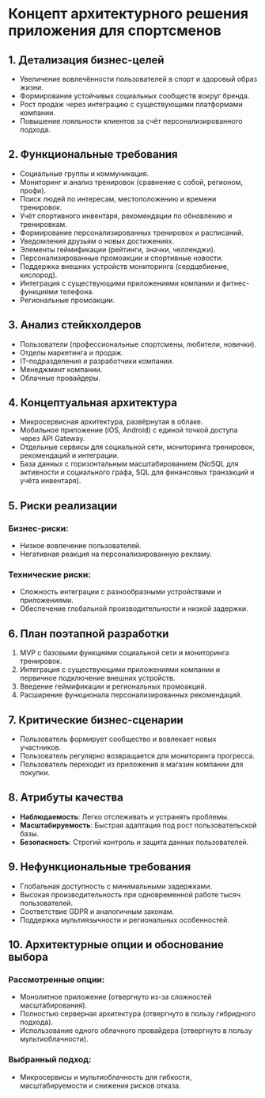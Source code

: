 # Концепт архитектурного решения приложения для спортсменов

## 1. Детализация бизнес-целей
- Увеличение вовлечённости пользователей в спорт и здоровый образ жизни.
- Формирование устойчивых социальных сообществ вокруг бренда.
- Рост продаж через интеграцию с существующими платформами компании.
- Повышение лояльности клиентов за счёт персонализированного подхода.

## 2. Функциональные требования
- Социальные группы и коммуникация.
- Мониторинг и анализ тренировок (сравнение с собой, регионом, профи).
- Поиск людей по интересам, местоположению и времени тренировок.
- Учёт спортивного инвентаря, рекомендации по обновлению и тренировкам.
- Формирование персонализированных тренировок и расписаний.
- Уведомления друзьям о новых достижениях.
- Элементы геймификации (рейтинги, значки, челленджи).
- Персонализированные промоакции и спортивные новости.
- Поддержка внешних устройств мониторинга (сердцебиение, кислород).
- Интеграция с существующими приложениями компании и фитнес-функциями телефона.
- Региональные промоакции.

## 3. Анализ стейкхолдеров
- Пользователи (профессиональные спортсмены, любители, новички).
- Отделы маркетинга и продаж.
- IT-подразделения и разработчики компании.
- Менеджмент компании.
- Облачные провайдеры.

## 4. Концептуальная архитектура
- Микросервисная архитектура, развёрнутая в облаке.
- Мобильное приложение (iOS, Android) с единой точкой доступа через API Gateway.
- Отдельные сервисы для социальной сети, мониторинга тренировок, рекомендаций и интеграции.
- База данных с горизонтальным масштабированием (NoSQL для активности и социального графа, SQL для финансовых транзакций и учёта инвентаря).

## 5. Риски реализации
### Бизнес-риски:
- Низкое вовлечение пользователей.
- Негативная реакция на персонализированную рекламу.
### Технические риски:
- Сложность интеграции с разнообразными устройствами и приложениями.
- Обеспечение глобальной производительности и низкой задержки.

## 6. План поэтапной разработки
1. MVP с базовыми функциями социальной сети и мониторинга тренировок.
2. Интеграция с существующими приложениями компании и первичное подключение внешних устройств.
3. Введение геймификации и региональных промоакций.
4. Расширение функционала персонализированных рекомендаций.

## 7. Критические бизнес-сценарии
- Пользователь формирует сообщество и вовлекает новых участников.
- Пользователь регулярно возвращается для мониторинга прогресса.
- Пользователь переходит из приложения в магазин компании для покупки.

## 8. Атрибуты качества
- **Наблюдаемость**: Легко отслеживать и устранять проблемы.
- **Масштабируемость**: Быстрая адаптация под рост пользовательской базы.
- **Безопасность**: Строгий контроль и защита данных пользователей.

## 9. Нефункциональные требования
- Глобальная доступность с минимальными задержками.
- Высокая производительность при одновременной работе тысяч пользователей.
- Соответствие GDPR и аналогичным законам.
- Поддержка мультиязычности и региональных особенностей.

## 10. Архитектурные опции и обоснование выбора
### Рассмотренные опции:
- Монолитное приложение (отвергнуто из-за сложностей масштабирования).
- Полностью серверная архитектура (отвергнуто в пользу гибридного подхода).
- Использование одного облачного провайдера (отвергнуто в пользу мультиоблачности).
### Выбранный подход:
- Микросервисы и мультиоблачность для гибкости, масштабируемости и снижения рисков отказа.

